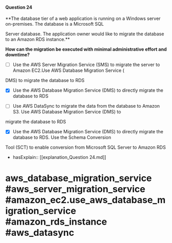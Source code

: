 #### Question  24

**The database tier of a web application is running on a Windows server on-premises. The database is a Microsoft SQL

Server database. The application owner would like to migrate the database to an Amazon RDS instance.**

**How can the migration be executed with minimal administrative effort and downtime?**

- [ ] Use the AWS Server Migration Service (SMS) to migrate the server to Amazon EC2.Use AWS Database Migration Service (

DMS) to migrate the database to RDS

- [x] Use the AWS Database Migration Service (DMS) to directly migrate the database to RDS

- [ ] Use AWS DataSync to migrate the data from the database to Amazon S3. Use AWS Database Migration Service (DMS) to

migrate the database to RDS

- [x] Use the AWS Database Migration Service (DMS) to directly migrate the database to RDS. Use the Schema Conversion

Tool (SCT) to enable conversion from Microsoft SQL Server to Amazon RDS

- hasExplain:: [[explanation_Question  24.md]]

# aws_database_migration_service #aws_server_migration_service #amazon_ec2.use_aws_database_migration_service #amazon_rds_instance #aws_datasync
